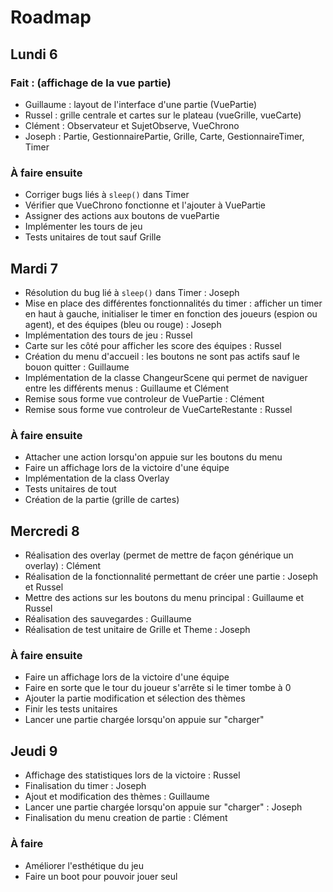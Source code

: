 # Roadmap

## Lundi 6

### Fait : (affichage de la vue partie)
 - Guillaume : layout de l'interface d'une partie (VuePartie)
 - Russel : grille centrale et cartes sur le plateau (vueGrille, vueCarte)
 - Clément : Observateur et SujetObserve, VueChrono
 - Joseph : Partie, GestionnairePartie, Grille, Carte, GestionnaireTimer, Timer

### À faire ensuite
- Corriger bugs liés à `sleep()` dans Timer
- Vérifier que VueChrono fonctionne et l'ajouter à VuePartie
- Assigner des actions aux boutons de vuePartie
- Implémenter les tours de jeu
- Tests unitaires de tout sauf Grille

## Mardi 7
- Résolution du bug lié à `sleep()` dans Timer : Joseph
- Mise en place des différentes fonctionnalités du timer : afficher un timer en haut à gauche, initialiser le timer en fonction des joueurs (espion ou agent), et des équipes (bleu ou rouge) : Joseph
- Implémentation des tours de jeu : Russel
- Carte sur les côté pour afficher les score des équipes : Russel
- Création du menu d'accueil : les boutons ne sont pas actifs sauf le bouon quitter : Guillaume
- Implémentation de la classe ChangeurScene qui permet de naviguer entre les différents menus : Guillaume et Clément
- Remise sous forme vue controleur de VuePartie : Clément
- Remise sous forme vue controleur de VueCarteRestante : Russel

### À faire ensuite
- Attacher une action lorsqu'on appuie sur les boutons du menu
- Faire un affichage lors de la victoire d'une équipe
- Implémentation de la class Overlay
- Tests unitaires de tout
- Création de la partie (grille de cartes)

## Mercredi 8
- Réalisation des overlay (permet de mettre de façon générique un overlay) : Clément
- Réalisation de la fonctionnalité permettant de créer une partie : Joseph et Russel
- Mettre des actions sur les boutons du menu principal : Guillaume et Russel
- Réalisation des sauvegardes : Guillaume
- Réalisation de test unitaire de Grille et Theme : Joseph

### À faire ensuite
- Faire un affichage lors de la victoire d'une équipe
- Faire en sorte que le tour du joueur s'arrête si le timer tombe à 0
- Ajouter la partie modification et sélection des thèmes
- Finir les tests unitaires
- Lancer une partie chargée lorsqu'on appuie sur "charger"

## Jeudi 9
- Affichage des statistiques lors de la victoire : Russel
- Finalisation du timer : Joseph
- Ajout et modification des thèmes : Guillaume
- Lancer une partie chargée lorsqu'on appuie sur "charger" : Joseph
- Finalisation du menu creation de partie : Clément

### À faire
- Améliorer l'esthétique du jeu
- Faire un boot pour pouvoir jouer seul